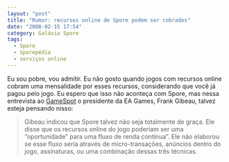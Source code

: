 ```yaml
---
layout: "post"
title: "Rumor: recursos online de Spore podem ser cobrados"
date: "2008-02-15 17:54"
category: Galáxia Spore
tags:
  - Spore
  - Sporepédia
  - serviços online
---
```

Eu sou pobre, vou admitir. Eu não gosto quando jogos com recursos online cobram uma mensalidade por esses recursos, considerando que você já pagou pelo jogo. Eu espero que isso não aconteça com Spore, mas nessa entrevista ao [GameSpot](http://www.gamespot.com/news/6185888.html) o presidente da EA Games, Frank Gibeau, talvez esteja pensando nisso:

> Gibeau indicou que Spore talvez não seja totalmente de graça. Ele disse que os recursos online do jogo poderiam ser uma “oportunidade” para uma fluxo de renda contínua”. Ele não elaborou se esse fluxo seria através de micro-transações, anúncios dentro do jogo, assinaturas, ou uma combinação dessas três técnicas.
